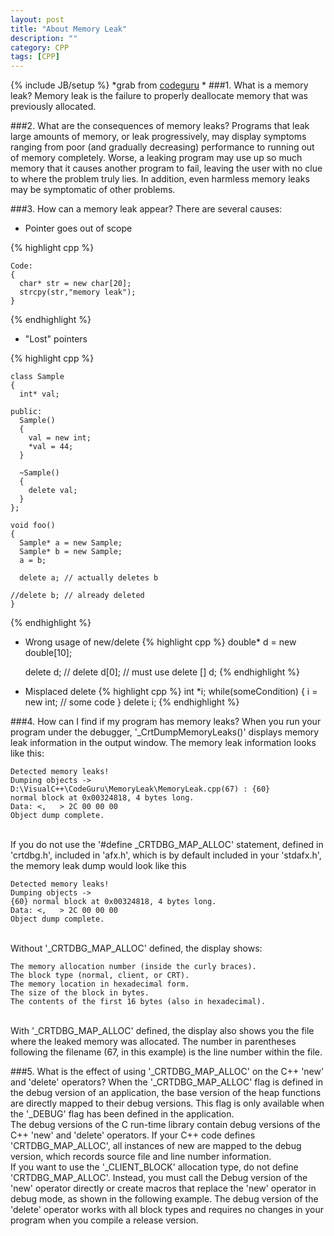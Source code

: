 ```yaml
---
layout: post
title: "About Memory Leak"
description: ""
category: CPP
tags: [CPP]
---
```

{% include JB/setup %}
*grab from [codeguru](http://forums.codeguru.com/showthread.php?312742-Visual-C-Debugging-How-to-manage-memory-leaks) *
###1. What is a memory leak?
Memory leak is the failure to properly deallocate memory that was previously allocated.

###2. What are the consequences of memory leaks?
Programs that leak large amounts of memory, or leak progressively, may display symptoms ranging from poor (and gradually decreasing) performance to running out of memory completely. Worse, a leaking program may use up so much memory that it causes another program to fail, leaving the user with no clue to where the problem truly lies. In addition, even harmless memory leaks may be symptomatic of other problems.

###3. How can a memory leak appear?
There are several causes:
<br>

+ Pointer goes out of scope

{% highlight cpp %}

	Code:
	{
	  char* str = new char[20];
	  strcpy(str,"memory leak");
	}
{% endhighlight %}

+ "Lost" pointers

{% highlight cpp %}

	class Sample
	{
	  int* val;

	public:
	  Sample()
	  {
	    val = new int;
	    *val = 44;
	  }

	  ~Sample()
	  {
	    delete val;
	  }
	};

	void foo()
	{
	  Sample* a = new Sample;
	  Sample* b = new Sample;
	  a = b;

	  delete a; // actually deletes b

	//delete b; // already deleted
	}
{% endhighlight %}


+ Wrong usage of new/delete 
{% highlight cpp %}
	double* d = new double[10];

	delete d; // delete d[0]; 
		  // must use delete [] d;
{% endhighlight %}

+ Misplaced delete
{% highlight cpp %}
	int *i;
	while(someCondition)
	{
	  i = new int;
	  // some code
	}
	delete i;
{% endhighlight %}


###4. How can I find if my program has memory leaks?
When you run your program under the debugger, '_CrtDumpMemoryLeaks()' displays memory leak information in the output window. The memory leak information looks like this:

	Detected memory leaks!
	Dumping objects ->
	D:\VisualC++\CodeGuru\MemoryLeak\MemoryLeak.cpp(67) : {60} 
	normal block at 0x00324818, 4 bytes long.
	Data: <,   > 2C 00 00 00 
	Object dump complete.

<br>
If you do not use the '#define _CRTDBG_MAP_ALLOC' statement, defined in 'crtdbg.h', included in 'afx.h', which is by default included in your 'stdafx.h', the memory leak dump would look like this

	Detected memory leaks!
	Dumping objects ->
	{60} normal block at 0x00324818, 4 bytes long.
	Data: <,   > 2C 00 00 00 
	Object dump complete.

<br>
Without '_CRTDBG_MAP_ALLOC' defined, the display shows: 

	The memory allocation number (inside the curly braces).
	The block type (normal, client, or CRT).
	The memory location in hexadecimal form.
	The size of the block in bytes.
	The contents of the first 16 bytes (also in hexadecimal).
<br>
With '_CRTDBG_MAP_ALLOC' defined, the display also shows you the file where the leaked memory was allocated. The number in parentheses following the filename (67, in this example) is the line number within the file.



###5. What is the effect of using '_CRTDBG_MAP_ALLOC' on the C++ 'new' and 'delete' operators?
When the '_CRTDBG_MAP_ALLOC' flag is defined in the debug version of an application, the base version of the heap functions are directly mapped to their debug versions. This flag is only available when the '_DEBUG' flag has been defined in the application.
<br>
The debug versions of the C run-time library contain debug versions of the C++ 'new' and 'delete' operators. If your C++ code defines 'CRTDBG_MAP_ALLOC', all instances of new are mapped to the debug version, which records source file and line number information.
<br>
If you want to use the '_CLIENT_BLOCK' allocation type, do not define 'CRTDBG_MAP_ALLOC'. Instead, you must call the Debug version of the 'new' operator directly or create macros that replace the 'new' operator in debug mode, as shown in the following example. The debug version of the 'delete' operator works with all block types and requires no changes in your program when you compile a release version.

